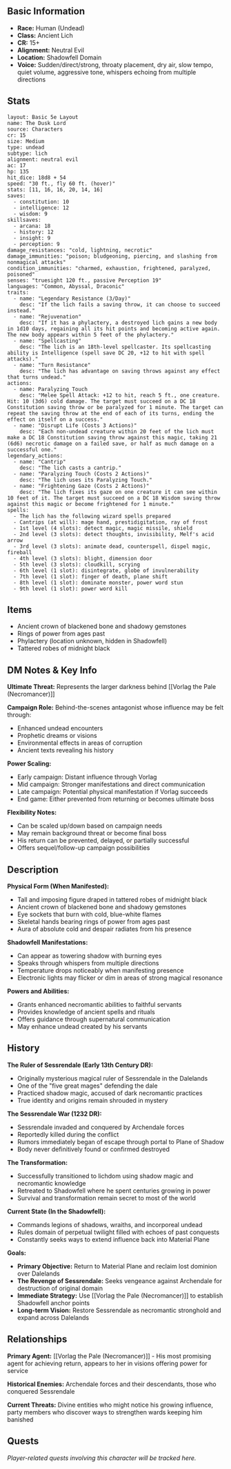 
## Basic Information
- **Race:** Human (Undead)
- **Class:** Ancient Lich
- **CR:** 15+
- **Alignment:** Neutral Evil
- **Location:** Shadowfell Domain
- **Voice:** Sudden/direct/strong, throaty placement, dry air, slow tempo, quiet volume, aggressive tone, whispers echoing from multiple directions


## Stats
```statblock
layout: Basic 5e Layout
name: The Dusk Lord
source: Characters
cr: 15
size: Medium
type: undead
subtype: lich
alignment: neutral evil
ac: 17
hp: 135
hit_dice: 18d8 + 54
speed: "30 ft., fly 60 ft. (hover)"
stats: [11, 16, 16, 20, 14, 16]
saves:
  - constitution: 10
  - intelligence: 12
  - wisdom: 9
skillsaves:
  - arcana: 18
  - history: 12
  - insight: 9
  - perception: 9
damage_resistances: "cold, lightning, necrotic"
damage_immunities: "poison; bludgeoning, piercing, and slashing from nonmagical attacks"
condition_immunities: "charmed, exhaustion, frightened, paralyzed, poisoned"
senses: "truesight 120 ft., passive Perception 19"
languages: "Common, Abyssal, Draconic"
traits:
  - name: "Legendary Resistance (3/Day)"
    desc: "If the lich fails a saving throw, it can choose to succeed instead."
  - name: "Rejuvenation"
    desc: "If it has a phylactery, a destroyed lich gains a new body in 1d10 days, regaining all its hit points and becoming active again. The new body appears within 5 feet of the phylactery."
  - name: "Spellcasting"
    desc: "The lich is an 18th-level spellcaster. Its spellcasting ability is Intelligence (spell save DC 20, +12 to hit with spell attacks)."
  - name: "Turn Resistance"
    desc: "The lich has advantage on saving throws against any effect that turns undead."
actions:
  - name: Paralyzing Touch
    desc: "Melee Spell Attack: +12 to hit, reach 5 ft., one creature. Hit: 10 (3d6) cold damage. The target must succeed on a DC 18 Constitution saving throw or be paralyzed for 1 minute. The target can repeat the saving throw at the end of each of its turns, ending the effect on itself on a success."
  - name: "Disrupt Life (Costs 3 Actions)"
    desc: "Each non-undead creature within 20 feet of the lich must make a DC 18 Constitution saving throw against this magic, taking 21 (6d6) necrotic damage on a failed save, or half as much damage on a successful one."
legendary_actions:
  - name: "Cantrip"
    desc: "The lich casts a cantrip."
  - name: "Paralyzing Touch (Costs 2 Actions)"
    desc: "The lich uses its Paralyzing Touch."
  - name: "Frightening Gaze (Costs 2 Actions)"
    desc: "The lich fixes its gaze on one creature it can see within 10 feet of it. The target must succeed on a DC 18 Wisdom saving throw against this magic or become frightened for 1 minute."
spells:
  - The lich has the following wizard spells prepared
  - Cantrips (at will): mage hand, prestidigitation, ray of frost
  - 1st level (4 slots): detect magic, magic missile, shield
  - 2nd level (3 slots): detect thoughts, invisibility, Melf's acid arrow
  - 3rd level (3 slots): animate dead, counterspell, dispel magic, fireball
  - 4th level (3 slots): blight, dimension door
  - 5th level (3 slots): cloudkill, scrying
  - 6th level (1 slot): disintegrate, globe of invulnerability
  - 7th level (1 slot): finger of death, plane shift
  - 8th level (1 slot): dominate monster, power word stun
  - 9th level (1 slot): power word kill
```

## Items
- Ancient crown of blackened bone and shadowy gemstones
- Rings of power from ages past
- Phylactery (location unknown, hidden in Shadowfell)
- Tattered robes of midnight black

## DM Notes & Key Info
**Ultimate Threat:** Represents the larger darkness behind [[Vorlag the Pale (Necromancer)]]

**Campaign Role:** Behind-the-scenes antagonist whose influence may be felt through:
- Enhanced undead encounters
- Prophetic dreams or visions
- Environmental effects in areas of corruption
- Ancient texts revealing his history

**Power Scaling:**
- Early campaign: Distant influence through Vorlag
- Mid campaign: Stronger manifestations and direct communication
- Late campaign: Potential physical manifestation if Vorlag succeeds
- End game: Either prevented from returning or becomes ultimate boss

**Flexibility Notes:**
- Can be scaled up/down based on campaign needs
- May remain background threat or become final boss
- His return can be prevented, delayed, or partially successful
- Offers sequel/follow-up campaign possibilities

## Description
**Physical Form (When Manifested):**
- Tall and imposing figure draped in tattered robes of midnight black
- Ancient crown of blackened bone and shadowy gemstones
- Eye sockets that burn with cold, blue-white flames
- Skeletal hands bearing rings of power from ages past
- Aura of absolute cold and despair radiates from his presence

**Shadowfell Manifestations:**
- Can appear as towering shadow with burning eyes
- Speaks through whispers from multiple directions
- Temperature drops noticeably when manifesting presence
- Electronic lights may flicker or dim in areas of strong magical resonance

**Powers and Abilities:**
- Grants enhanced necromantic abilities to faithful servants
- Provides knowledge of ancient spells and rituals
- Offers guidance through supernatural communication
- May enhance undead created by his servants

## History
**The Ruler of Sessrendale (Early 13th Century DR):**
- Originally mysterious magical ruler of Sessrendale in the Dalelands
- One of the "five great mages" defending the dale
- Practiced shadow magic, accused of dark necromantic practices
- True identity and origins remain shrouded in mystery

**The Sessrendale War (1232 DR):**
- Sessrendale invaded and conquered by Archendale forces
- Reportedly killed during the conflict
- Rumors immediately began of escape through portal to Plane of Shadow
- Body never definitively found or confirmed destroyed

**The Transformation:**
- Successfully transitioned to lichdom using shadow magic and necromantic knowledge
- Retreated to Shadowfell where he spent centuries growing in power
- Survival and transformation remain secret to most of the world

**Current State (In the Shadowfell):**
- Commands legions of shadows, wraiths, and incorporeal undead
- Rules domain of perpetual twilight filled with echoes of past conquests
- Constantly seeks ways to extend influence back into Material Plane

**Goals:**
- **Primary Objective:** Return to Material Plane and reclaim lost dominion over Dalelands
- **The Revenge of Sessrendale:** Seeks vengeance against Archendale for destruction of original domain
- **Immediate Strategy:** Use [[Vorlag the Pale (Necromancer)]] to establish Shadowfell anchor points
- **Long-term Vision:** Restore Sessrendale as necromantic stronghold and expand across Dalelands

## Relationships
**Primary Agent:** [[Vorlag the Pale (Necromancer)]] - His most promising agent for achieving return, appears to her in visions offering power for service

**Historical Enemies:** Archendale forces and their descendants, those who conquered Sessrendale

**Current Threats:** Divine entities who might notice his growing influence, party members who discover ways to strengthen wards keeping him banished

## Quests
*Player-related quests involving this character will be tracked here.*